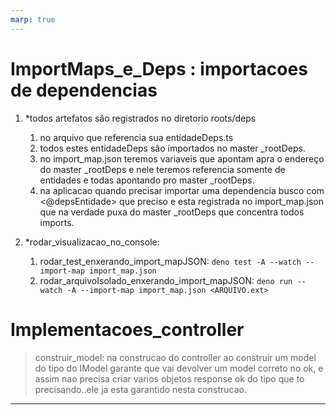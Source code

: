 ```yaml
---
marp: true
---
```


# ImportMaps_e_Deps : importacoes de dependencias
1. *todos artefatos são registrados no diretorio roots/deps
   1. no arquivo que referencia sua entidadeDeps.ts
   2. todos estes entidadeDeps são importados no master _rootDeps.
   3. no import_map.json teremos variaveis que apontam apra o endereço do master _rootDeps e nele teremos referencia somente de entidades e todas apontando pro master _rootDeps.
   4. na aplicacao quando precisar importar uma dependencia busco com <@depsEntidade> que preciso e esta registrada no import_map.json que na verdade puxa do master _rootDeps que concentra todos imports.

1. *rodar_visualizacao_no_console:
   1. rodar_test_enxerando_import_mapJSON: `deno test -A --watch --import-map import_map.json`
   1. rodar_arquivoIsolado_enxerando_import_mapJSON: `deno run --watch -A --import-map import_map.json <ARQUIVO.ext>`

# Implementacoes_controller

> construir_model:
 na construcao do controller ao construir um model do tipo do IModel garante que vai devolver um model correto no ok, e assim nao precisa criar varios objetos response ok do tipo que to precisando..ele ja esta garantido nesta construcao.

---
